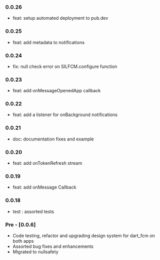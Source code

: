 ### 0.0.26

- feat: setup automated deployment to pub.dev

### 0.0.25

- feat: add metadata to notifications

### 0.0.24

- fix: null check error on SILFCM.configure function

### 0.0.23

- feat: add onMessageOpenedApp callback

### 0.0.22

- feat: add a listener for onBackground notifications

### 0.0.21

- doc: documentation fixes and example

### 0.0.20

- feat: add onTokenRefresh stream

### 0.0.19

- feat: add onMessage Callback

### 0.0.18

- test : assorted tests

### Pre - [0.0.6]

- Code testing, refactor and upgrading design system for dart_fcm on both apps
- Assorted bug fixes and enhancements
- Migrated to nullsafety
